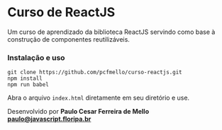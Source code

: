 # Curso de ReactJS
Um curso de aprendizado da biblioteca ReactJS servindo como base à construção de componentes reutilizáveis.

### Instalação e uso
`git clone https://github.com/pcfmello/curso-reactjs.git`  
`npm install`  
`npm run babel`  

Abra o arquivo `index.html` diretamente em seu diretório e use.

Desenvolvido por **Paulo Cesar Ferreira de Mello** 
**paulo@javascript.floripa.br**

